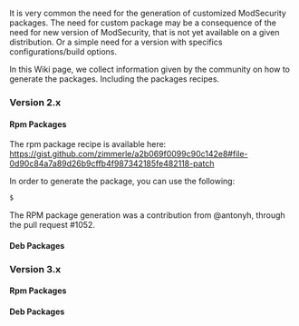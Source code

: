 It is very common the need for the generation of customized ModSecurity packages. The need for custom package may be a consequence of the need for new version of ModSecurity, that is not yet available on a given distribution. Or a simple need for a version with specifics configurations/build options.

In this Wiki page, we collect information given by the community on how to generate the packages. Including the packages recipes.

### Version 2.x
#### Rpm Packages

The rpm package recipe is available here: 
https://gist.github.com/zimmerle/a2b069f0099c90c142e8#file-0d90c84a7a89d26b9cffb4f987342185fe482118-patch

In order to generate the package, you can use the following:
```bash
$
```
The RPM package generation was a contribution from @antonyh, through the pull request #1052. 

#### Deb Packages

### Version 3.x
#### Rpm Packages
#### Deb Packages